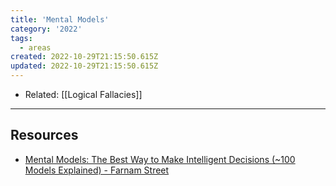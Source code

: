 ```yaml
---
title: 'Mental Models'
category: '2022'
tags:
  - areas
created: 2022-10-29T21:15:50.615Z
updated: 2022-10-29T21:15:50.615Z
---
```


- Related: [[Logical Fallacies]]

---

## Resources

- [Mental Models: The Best Way to Make Intelligent Decisions (~100 Models Explained) - Farnam Street](https://fs.blog/mental-models/)